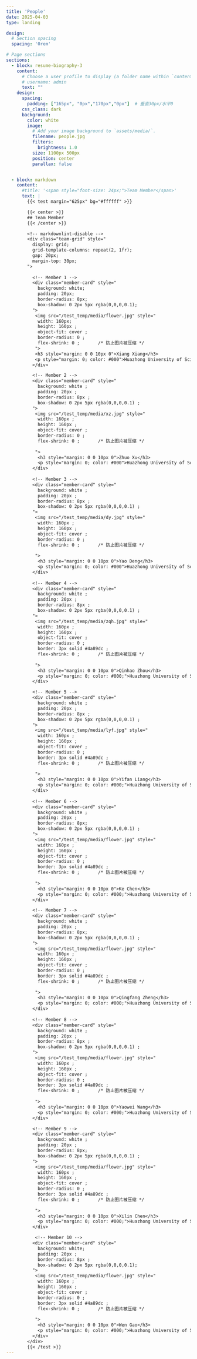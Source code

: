```yaml
---
title: 'People'
date: 2025-04-03
type: landing

design:
  # Section spacing
  spacing: '0rem'

# Page sections
sections:
  - block: resume-biography-3
    content:
      # Choose a user profile to display (a folder name within `content/authors/`)
      # username: admin
      text: ""
    design:
      spacing:
        padding: ["165px", "0px","170px","0px"]  # 垂直30px/水平0
      css_class: dark
      background:
        color: white
        image:
          # Add your image background to `assets/media/`.
          filename: people.jpg
          filters:
            brightness: 1.0
          size: 1100px 500px
          position: center
          parallax: false


  - block: markdown
    content:
      #title: '<span style="font-size: 24px;">Team Member</span>'
      text: |
        {{< test margin="625px" bg="#ffffff" >}}

        {{< center >}}
        ## Team Member
        {{< /center >}}

        <!-- markdownlint-disable -->
        <div class="team-grid" style="
          display: grid;
          grid-template-columns: repeat(2, 1fr);
          gap: 20px;
          margin-top: 30px;
        ">
      
          <!-- Member 1 -->
          <div class="member-card" style="
            background: white;
            padding: 20px;
            border-radius: 8px;
            box-shadow: 0 2px 5px rgba(0,0,0,0.1);
          ">
           <img src="/test_temp/media/flower.jpg" style="
            width: 160px;
            height: 160px ;
            object-fit: cover ;
            border-radius: 0 ;
            flex-shrink: 0 ;       /* 防止图片被压缩 */
           ">
           <h3 style="margin: 0 0 10px 0">Xiang Xiang</h3>
           <p style="margin: 0; color: #000">Huazhong University of Science and Technology</p>
          </div>

          <!-- Member 2 -->
          <div class="member-card" style="
            background: white ;
            padding: 20px ;
            border-radius: 8px ;
            box-shadow: 0 2px 5px rgba(0,0,0,0.1) ;
          ">
           <img src="/test_temp/media/xz.jpg" style="
            width: 160px ;
            height: 160px ;
            object-fit: cover ;
            border-radius: 0 ;
            flex-shrink: 0 ;       /* 防止图片被压缩 */
            
           ">
            <h3 style="margin: 0 0 10px 0">Zhuo Xu</h3>
            <p style="margin: 0; color: #000">Huazhong University of Science and Technology</p>
          </div>
          
          <!-- Member 3 -->
          <div class="member-card" style="
            background: white ;
            padding: 20px ;
            border-radius: 8px ;
            box-shadow: 0 2px 5px rgba(0,0,0,0.1) ;
          ">
           <img src="/test_temp/media/dy.jpg" style="
            width: 160px ;
            height: 160px ;
            object-fit: cover ;
            border-radius: 0 ;
            flex-shrink: 0 ;       /* 防止图片被压缩 */
            
           ">
            <h3 style="margin: 0 0 10px 0">Yao Deng</h3>
            <p style="margin: 0; color: #000">Huazhong University of Science and Technology</p>
          </div>
          
          <!-- Member 4 -->
          <div class="member-card" style="
            background: white ;
            padding: 20px ;
            border-radius: 8px ;
            box-shadow: 0 2px 5px rgba(0,0,0,0.1) ;
          ">
           <img src="/test_temp/media/zqh.jpg" style="
            width: 160px ;
            height: 160px ;
            object-fit: cover ;
            border-radius: 0 ;
            border: 3px solid #4a89dc ;
            flex-shrink: 0 ;       /* 防止图片被压缩 */
            
           ">
            <h3 style="margin: 0 0 10px 0">Qinhao Zhou</h3>
            <p style="margin: 0; color: #000;">Huazhong University of Science and Technology</p>
          </div>

          <!-- Member 5 -->
          <div class="member-card" style="
            background: white ;
            padding: 20px ;
            border-radius: 8px ;
            box-shadow: 0 2px 5px rgba(0,0,0,0.1) ;
          ">
           <img src="/test_temp/media/lyf.jpg" style="
            width: 160px ;
            height: 160px ;
            object-fit: cover ;
            border-radius: 0 ;
            border: 3px solid #4a89dc ;
            flex-shrink: 0 ;       /* 防止图片被压缩 */
            
           ">
            <h3 style="margin: 0 0 10px 0">Yifan Liang</h3>
            <p style="margin: 0; color: #000;">Huazhong University of Science and Technology</p>
          </div>
          
          <!-- Member 6 -->
          <div class="member-card" style="
            background: white ;
            padding: 20px ;
            border-radius: 8px;
            box-shadow: 0 2px 5px rgba(0,0,0,0.1) ;
          ">
           <img src="/test_temp/media/flower.jpg" style="
            width: 160px ;
            height: 160px ;
            object-fit: cover ;
            border-radius: 0 ;
            border: 3px solid #4a89dc ;
            flex-shrink: 0 ;       /* 防止图片被压缩 */
            
           ">
            <h3 style="margin: 0 0 10px 0">Ke Chen</h3>
            <p style="margin: 0; color: #000;">Huazhong University of Science and Technology</p>
          </div>

          <!-- Member 7 -->
          <div class="member-card" style="
            background: white ;
            padding: 20px ;
            border-radius: 8px;
            box-shadow: 0 2px 5px rgba(0,0,0,0.1) ;
          ">
           <img src="/test_temp/media/flower.jpg" style="
            width: 160px ;
            height: 160px ;
            object-fit: cover ;
            border-radius: 0 ;
            border: 3px solid #4a89dc ;
            flex-shrink: 0 ;       /* 防止图片被压缩 */
            
           ">
            <h3 style="margin: 0 0 10px 0">Qingfang Zheng</h3>
            <p style="margin: 0; color: #000;">Huazhong University of Science and Technology</p>
          </div>
          
          <!-- Member 8 -->
          <div class="member-card" style="
            background: white ;
            padding: 20px ;
            border-radius: 8px ;
            box-shadow: 0 2px 5px rgba(0,0,0,0.1) ;
          ">
           <img src="/test_temp/media/flower.jpg" style="
            width: 160px ;
            height: 160px ;
            object-fit: cover ;
            border-radius: 0 ;
            border: 3px solid #4a89dc ;
            flex-shrink: 0 ;       /* 防止图片被压缩 */
            
           ">
            <h3 style="margin: 0 0 10px 0">Yaowei Wang</h3>
            <p style="margin: 0; color: #000;">Huazhong University of Science and Technology</p>
          </div>

          <!-- Member 9 -->
          <div class="member-card" style="
            background: white ;
            padding: 20px ;
            border-radius: 8px;
            box-shadow: 0 2px 5px rgba(0,0,0,0.1) ;
          ">
           <img src="/test_temp/media/flower.jpg" style="
            width: 160px ;
            height: 160px ;
            object-fit: cover ;
            border-radius: 0 ;
            border: 3px solid #4a89dc ;
            flex-shrink: 0 ;       /* 防止图片被压缩 */
            
           ">
            <h3 style="margin: 0 0 10px 0">Xilin Chen</h3>
            <p style="margin: 0; color: #000;">Huazhong University of Science and Technology</p>
          </div>

           <!-- Member 10 -->
          <div class="member-card" style="
            background: white;
            padding: 20px ;
            border-radius: 8px ;
            box-shadow: 0 2px 5px rgba(0,0,0,0.1);
          ">
           <img src="/test_temp/media/flower.jpg" style="
            width: 160px ;
            height: 160px ;
            object-fit: cover ;
            border-radius: 0 ;
            border: 3px solid #4a89dc ;
            flex-shrink: 0 ;       /* 防止图片被压缩 */
            
           ">
            <h3 style="margin: 0 0 10px 0">Wen Gao</h3>
            <p style="margin: 0; color: #000;">Huazhong University of Science and Technology</p>
          </div>
        </div>
        {{< /test >}}
---
```

